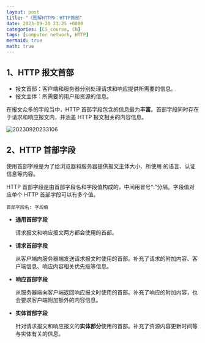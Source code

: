 ```yaml
---
layout: post
title: "《图解HTTP》：HTTP首部"
date: 2023-09-20 23:25 +0800
categories: [CS_course, CN]
tags: [computer network, HTTP]
mermaid: true
math: true
---
```


## 1、HTTP 报文首部

- 报文首部：客户端和服务器分别处理请求和响应提供所需要的信息。
- 报文主体：所需要的用户和资源的信息。
  
在报文众多的字段当中，HTTP 首部字段包含的信息最为**丰富**。首部字段同时存在于请求和响应报文内，并涵盖 HTTP 报文相关的内容信息。

![20230920233106](https://cdn.jsdelivr.net/gh/jamie109/my-img/for-VSCode/20230920233106.png)


## 2、HTTP 首部字段

使用首部字段是为了给浏览器和服务器提供报文主体大小、所使用 的语言、认证信息等内容。

HTTP 首部字段是由首部字段名和字段值构成的，中间用冒号“:”分隔。字段值对应单个 HTTP 首部字段可以有多个值。

`首部字段名: 字段值`


- **通用首部字段**
  
  请求报文和响应报文两方都会使用的首部。

- **请求首部字段**

    从客户端向服务器端发送请求报文时使用的首部。补充了请求的附加内容、客户端信息、响应内容相关优先级等信息。

- **响应首部字段**

    从服务器端向客户端返回响应报文时使用的首部。补充了响应的附加内容，也会要求客户端附加额外的内容信息。

- **实体首部字段**
  
  针对请求报文和响应报文的**实体部分**使用的首部。补充了资源内容更新时间等与实体有关的信息。


